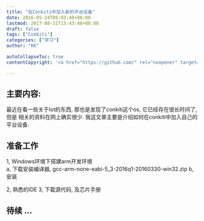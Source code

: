 ```yaml
---
title: "在Conkiti中加入新的平台设备"
date: 2016-05-24T08:03:48+08:00
lastmod: 2017-08-31T15:43:48+08:00
draft: false
tags: ["Conkiti"]
categories: ["学习"]
author: "KK"

autoCollapseToc: true
contentCopyright: '<a href="https://github.com/" rel="noopener" target="_blank">MIT</a>'

---
```



## 主要内容:  
最近在看一些关于Iot的东西, 那也是发现了conkiti这个os, 它已经存在很长时间了, 但是
相关的资料在网上确实很少. 我这文章主要是介绍如何在conkiti中加入自己的平台设备.

## 准备工作

1, Windows环境下搭建arm开发环境  
    a, 下载安装编译器, gcc-arm-none-eabi-5_3-2016q1-20160330-win32.zip
    b, 安装

2, 熟悉的IDE
3, 下载源代码, 及芯片手册  

## 待续 ...

